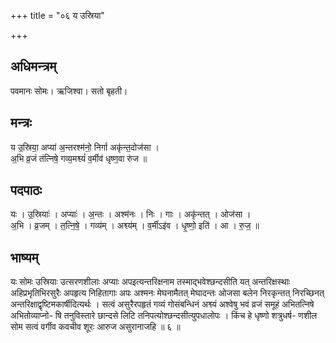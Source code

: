 +++
title = "०६ य उस्रिया"

+++
## अधिमन्त्रम्
पवमानः सोमः। ऋजिश्वा। सतो बृहती।

## मन्त्रः
य उ॒स्रिया॒ अप्या॑ अ॒न्तरश्म॑नो॒ निर्गा अकृ॑न्त॒दोज॑सा ।  
अ॒भि व्र॒जं त॑त्निषे॒ गव्य॒मश्व्यं॑ व॒र्मीव॑ धृष्ण॒वा रु॑ज ॥

## पदपाठः
यः । उ॒स्रियाः॑ । अप्याः॑ । अ॒न्तः । अश्म॑नः । निः । गाः । अकृ॑न्तत् । ओज॑सा ।  
अ॒भि । व्र॒जम् । त॒त्नि॒षे॒ । गव्य॑म् । अश्व्य॑म् । व॒र्मीऽइ॑व । धृ॒ष्णो॒ इति॑ । आ । रु॒ज॒ ॥

## भाष्यम्
यः सोमः उस्रियाः उत्सरणशीलाः अप्याः अपइत्यन्तरिक्षनाम तस्माद्भवेश्छन्दसीति यत् अन्तरिक्षस्थाः अहिप्रभृतिभिरसुरैः अपहृत्य निहितागाः अपः अश्मनः मेघनामैतत् मेघादन्तः ओजसा बलेन निरकृन्तत् निरच्छिनत् अन्तरिक्षाद्वृष्टिमकार्षीदित्यर्थः । सत्वं असुरैरपहृतं गव्यं गोसंबन्धिनं अश्व्यं अश्वेषु भवं व्रजं समूहं अभितत्निषे अभितोव्याप्नो- षि तनुविस्तारे छान्दसे लिटि तनिपत्योश्छन्दसीत्युपधालोपः । किंच हे धृष्णो शत्रुधर्ष- णशील सोम सत्वं वर्गीव कवचीव शूरः आरुज असुरानाजहि ॥ ६ ॥